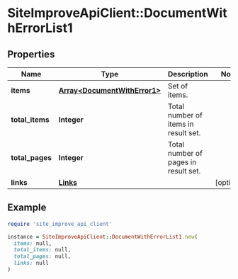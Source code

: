 # SiteImproveApiClient::DocumentWithErrorList1

## Properties

| Name | Type | Description | Notes |
| ---- | ---- | ----------- | ----- |
| **items** | [**Array&lt;DocumentWithError1&gt;**](DocumentWithError1.md) | Set of items. |  |
| **total_items** | **Integer** | Total number of items in result set. |  |
| **total_pages** | **Integer** | Total number of pages in result set. |  |
| **links** | [**Links**](Links.md) |  | [optional] |

## Example

```ruby
require 'site_improve_api_client'

instance = SiteImproveApiClient::DocumentWithErrorList1.new(
  items: null,
  total_items: null,
  total_pages: null,
  links: null
)
```

